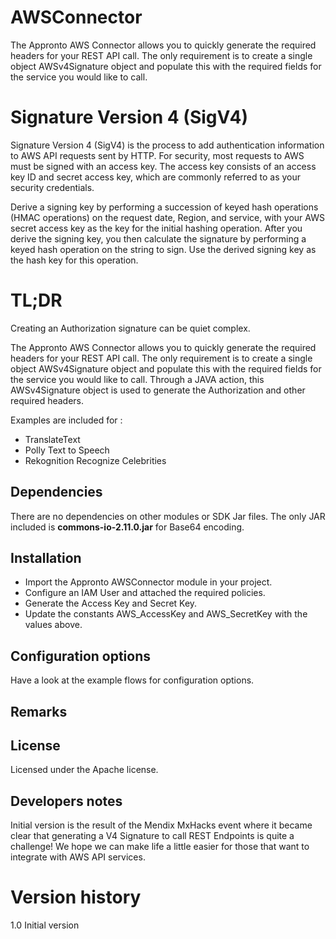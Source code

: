 # AWSConnector

The Appronto AWS Connector allows you to quickly generate the required headers for your REST API call. The only requirement is to create a single object AWSv4Signature object and populate this with the required fields for the service you would like to call.


# Signature Version 4 (SigV4)

Signature Version 4 (SigV4) is the process to add authentication information to AWS API requests sent by HTTP. For security, most requests to AWS must be signed with an access key. The access key consists of an access key ID and secret access key, which are commonly referred to as your security credentials.

Derive a signing key by performing a succession of keyed hash operations (HMAC operations) on the request date, Region, and service, with your AWS secret access key as the key for the initial hashing operation. After you derive the signing key, you then calculate the signature by performing a keyed hash operation on the string to sign. Use the derived signing key as the hash key for this operation.

# TL;DR

Creating an Authorization signature can be quiet complex.

The Appronto AWS Connector allows you to quickly generate the required headers for your REST API call. The only requirement is to create a single object AWSv4Signature object and populate this with the required fields for the service you would like to call.
Through a JAVA action, this AWSv4Signature object is used to generate the Authorization and other required headers.

Examples are included for :
 - TranslateText
 - Polly Text to Speech
 - Rekognition Recognize Celebrities


## Dependencies
There are no dependencies on other modules or SDK Jar files. The only JAR included is **commons-io-2.11.0.jar** for Base64 encoding.


## Installation
* Import the Appronto AWSConnector module in your project.
* Configure an IAM User and attached the required policies.
* Generate the Access Key and Secret Key.
* Update the constants AWS_AccessKey and AWS_SecretKey with the values above.


## Configuration options
Have a look at the example flows for configuration options.
 

## Remarks



## License
Licensed under the Apache license.


## Developers notes
Initial version is the result of the Mendix MxHacks event where it became clear that generating a V4 Signature to call REST Endpoints is quite a challenge! We hope we can make life a little easier for those that want to integrate with AWS API services.


# Version history
1.0 Initial version